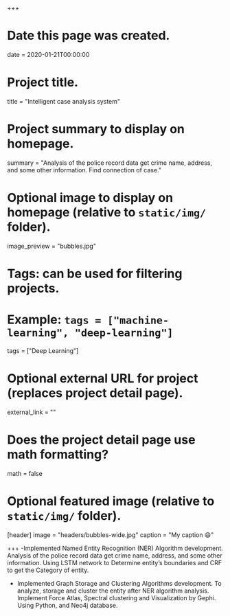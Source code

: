 +++
# Date this page was created.
date = 2020-01-21T00:00:00

# Project title.
title = "Intelligent case analysis system"

# Project summary to display on homepage.
summary = "Analysis of the police record data get crime name, address, and some other information. Find connection of case."

# Optional image to display on homepage (relative to `static/img/` folder).
image_preview = "bubbles.jpg"

# Tags: can be used for filtering projects.
# Example: `tags = ["machine-learning", "deep-learning"]`
tags = ["Deep Learning"]

# Optional external URL for project (replaces project detail page).
external_link = ""

# Does the project detail page use math formatting?
math = false

# Optional featured image (relative to `static/img/` folder).
[header]
image = "headers/bubbles-wide.jpg"
caption = "My caption :smile:"

+++
-Implemented Named Entity Recognition (NER) Algorithm development. Analysis of the police record data get crime name, address, and some other information. Using LSTM network to Determine entity’s boundaries and CRF to get the Category of entity.

- Implemented Graph Storage and Clustering Algorithms development. To analyze, storage and cluster the entity after NER algorithm analysis. Implement Force Atlas, Spectral clustering and Visualization by Gephi. Using Python, and Neo4j database.


